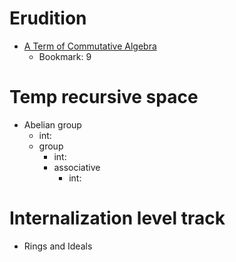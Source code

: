 # Erudition
- [A Term of Commutative Algebra](https://web.mit.edu/18.705/www/13Ed.pdf)
  - Bookmark: 9
# Temp recursive space
- Abelian group
  - int:
  - group
    - int:
    - associative
      - int:

# Internalization level track
- Rings and Ideals